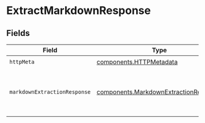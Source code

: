 # ExtractMarkdownResponse


## Fields

| Field                                                                                          | Type                                                                                           | Required                                                                                       | Description                                                                                    | Example                                                                                        |
| ---------------------------------------------------------------------------------------------- | ---------------------------------------------------------------------------------------------- | ---------------------------------------------------------------------------------------------- | ---------------------------------------------------------------------------------------------- | ---------------------------------------------------------------------------------------------- |
| `httpMeta`                                                                                     | [components.HTTPMetadata](../../models/components/httpmetadata.md)                             | :heavy_check_mark:                                                                             | N/A                                                                                            |                                                                                                |
| `markdownExtractionResponse`                                                                   | [components.MarkdownExtractionResponse](../../models/components/markdownextractionresponse.md) | :heavy_minus_sign:                                                                             | The extracted markdown                                                                         | {<br/>"result": "# Title\\n\\n This is a paragraph"<br/>}                                      |